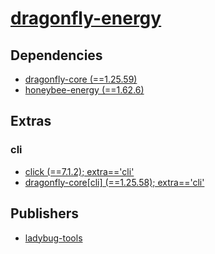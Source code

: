 # [dragonfly-energy](https://pypi.org/project/dragonfly-energy)

## Dependencies
- [dragonfly-core (==1.25.59)](packages/d/dragonfly-core.md)
- [honeybee-energy (==1.62.6)](packages/h/honeybee-energy.md)


## Extras

### cli
- [click (==7.1.2); extra=='cli'](packages/c/click.md)
- [dragonfly-core[cli] (==1.25.58); extra=='cli'](packages/d/dragonfly-core.md)


## Publishers
- [ladybug-tools](https://pypi.org/user/ladybug-tools)

